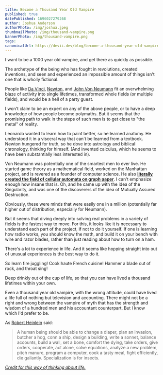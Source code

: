```yaml
---
title: Become a Thousand Year Old Vampire
published: true
datePublished: 1696027279268
author: Joshua Anderson
authorPhoto: /img/joshua.jpeg
thumbnailPhoto: /img/thousand-vampire.png
bannerPhoto: /img/thousand-vampire.png
tags:
canonicalUrl: https://devii.dev/blog/become-a-thousand-year-old-vampire
---
```


I want to be a 1000 year old vampire, and get there as quickly as possible.

The archetype of the being who has fought in revolutions, created inventions, and seen and experienced an impossible amount of things isn't one that is wholly fictional.

People like [Da Vinci](https://en.wikipedia.org/wiki/Leonardo_da_Vinci), [Newton](https://en.wikipedia.org/wiki/Isaac_Newton), and [John Von Neumann](https://en.wikipedia.org/wiki/John_von_Neumann) fit an overwhelming blaze of activity into single lifetimes, transformed whole fields (or multiple fields), and would be a hell of a party guest.

I won't claim to be an expert on any of the above people, or to have a deep knowledge of how people become polymaths. But it seems that the promising path to walk in the steps of such men is to get close to "the metal" of reality.

Leonardo wanted to learn how to paint better, so he learned anatomy. He understood it in a visceral way that can't be learned from a textbook. Newton hungered for truth, so he dove into astrology and biblical chronology, thinking for himself. (And invented calculus, which he seems to have been substantially less interested in).

Von Neumann was potentially one of the smartest men to ever live. He started game theory as a mathematical field, worked on the Manhattan project, and is revered as a founder of computer science. He also [**literally created the field of cellular automata on graph paper**](https://en.wikipedia.org/wiki/John_von_Neumann). I can't emphasize enough how insane that is. Oh, and he came up with the idea of the Singularity, and was one of the discoverers of the idea of Mutually Assured Destruction.

Obviously, these were minds that were easily one in a million (potentially far higher out of distribution, especially for Neumann).

But it seems that diving deeply into solving real problems in a variety of fields is the fastest way to move. For this, it looks like it is necessary to understand each part of the project, if not to do it yourself. If one is learning how radio works, you should know the math, and build it on your bench with wire and razor blades, rather than just reading about how to turn on a ham.

There's a lot to experience in life. And it seems like hopping straight into out of unusual experiences is the best way to do it.

So learn fire juggling! Cook haute French cuisine! Hammer a blade out of rock, and throat sing!

Deep drinkly out of the cup of life, so that you can have lived a thousand lifetimes within your own.

Even a thousand year old vampire, with the wrong attitude, could have lived a life full of nothing but television and accounting. There might not be a right and wrong between the vampire of myth that has the strength and wisdom of a hundred men and his accountant counterpart. But I know which I'd prefer to be.

As [Robert Heinlein](https://www.elise.com/quotes/heinlein_-_specialization_is_for_insects) said:

> A human being should be able to change a diaper, plan an invasion, butcher a hog, conn a ship, design a building, write a sonnet, balance accounts, build a wall, set a bone, comfort the dying, take orders, give orders, cooperate, act alone, solve equations, analyze a new problem, pitch manure, program a computer, cook a tasty meal, fight efficiently, die gallantly. Specialization is for insects.

_[Credit for this way of thinking about life.](https://www.lesswrong.com/posts/5QpufhoH2ASnppsjs/how-to-become-a-1000-year-old-vampire)_
